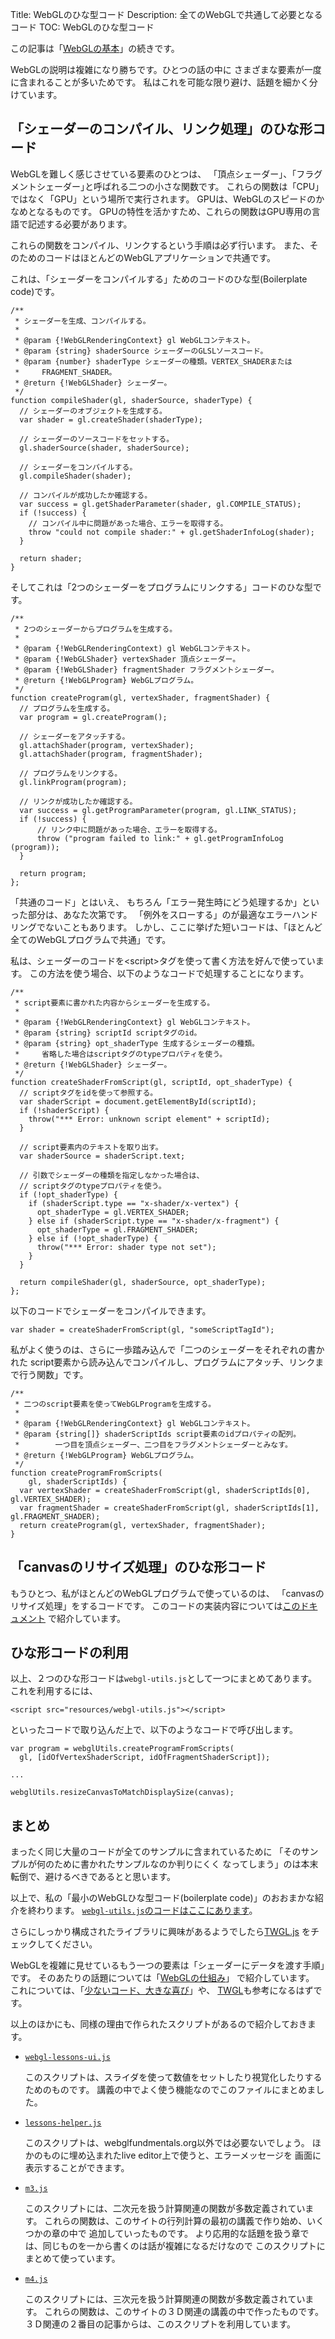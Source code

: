 Title: WebGLのひな型コード
Description: 全てのWebGLで共通して必要となるコード
TOC: WebGLのひな型コード


この記事は「[WebGLの基本](webgl-fundamentals.html)」の続きです。

WebGLの説明は複雑になり勝ちです。ひとつの話の中に
さまざまな要素が一度に含まれることが多いためです。
私はこれを可能な限り避け、話題を細かく分けています。

## 「シェーダーのコンパイル、リンク処理」のひな形コード

WebGLを難しく感じさせている要素のひとつは、
「頂点シェーダー」、「フラグメントシェーダー｣と呼ばれる二つの小さな関数です。
これらの関数は「CPU」ではなく「GPU」という場所で実行されます。
GPUは、WebGLのスピードのかなめとなるものです。
GPUの特性を活かすため、これらの関数はGPU専用の言語で記述する必要があります。

これらの関数をコンパイル、リンクするという手順は必ず行います。
また、そのためのコードはほとんどのWebGLアプリケーションで共通です。

これは、「シェーダーをコンパイルする」ためのコードのひな型(Boilerplate code)です。

    /**
     * シェーダーを生成、コンパイルする。
     *
     * @param {!WebGLRenderingContext} gl WebGLコンテキスト。
     * @param {string} shaderSource シェーダーのGLSLソースコード。
     * @param {number} shaderType シェーダーの種類。VERTEX_SHADERまたは
     *     FRAGMENT_SHADER。
     * @return {!WebGLShader} シェーダー。
     */
    function compileShader(gl, shaderSource, shaderType) {
      // シェーダーのオブジェクトを生成する。
      var shader = gl.createShader(shaderType);

      // シェーダーのソースコードをセットする。
      gl.shaderSource(shader, shaderSource);

      // シェーダーをコンパイルする。
      gl.compileShader(shader);

      // コンパイルが成功したか確認する。
      var success = gl.getShaderParameter(shader, gl.COMPILE_STATUS);
      if (!success) {
        // コンパイル中に問題があった場合、エラーを取得する。
        throw "could not compile shader:" + gl.getShaderInfoLog(shader);
      }

      return shader;
    }

そしてこれは「2つのシェーダーをプログラムにリンクする」コードのひな型です。

    /**
     * 2つのシェーダーからプログラムを生成する。
     *
     * @param {!WebGLRenderingContext) gl WebGLコンテキスト。
     * @param {!WebGLShader} vertexShader 頂点シェーダー。
     * @param {!WebGLShader} fragmentShader フラグメントシェーダー。
     * @return {!WebGLProgram} WebGLプログラム。
     */
    function createProgram(gl, vertexShader, fragmentShader) {
      // プログラムを生成する。
      var program = gl.createProgram();

      // シェーダーをアタッチする。
      gl.attachShader(program, vertexShader);
      gl.attachShader(program, fragmentShader);

      // プログラムをリンクする。
      gl.linkProgram(program);

      // リンクが成功したか確認する。
      var success = gl.getProgramParameter(program, gl.LINK_STATUS);
      if (!success) {
          // リンク中に問題があった場合、エラーを取得する。
          throw ("program failed to link:" + gl.getProgramInfoLog (program));
      }

      return program;
    };

「共通のコード」とはいえ、
もちろん「エラー発生時にどう処理するか」といった部分は、あなた次第です。
「例外をスローする」のが最適なエラーハンドリングでないこともあります。
しかし、ここに挙げた短いコードは、「ほとんど全てのWebGLプログラムで共通」です。


私は、シェーダーのコードを&lt;script&gt;タグを使って書く方法を好んで使っています。
この方法を使う場合、以下のようなコードで処理することになります。

    /**
     * script要素に書かれた内容からシェーダーを生成する。
     *
     * @param {!WebGLRenderingContext} gl WebGLコンテキスト。
     * @param {string} scriptId scriptタグのid。
     * @param {string} opt_shaderType 生成するシェーダーの種類。
     *     省略した場合はscriptタグのtypeプロパティを使う。
     * @return {!WebGLShader} シェーダー。
     */
    function createShaderFromScript(gl, scriptId, opt_shaderType) {
      // scriptタグをidを使って参照する。
      var shaderScript = document.getElementById(scriptId);
      if (!shaderScript) {
        throw("*** Error: unknown script element" + scriptId);
      }

      // script要素内のテキストを取り出す。
      var shaderSource = shaderScript.text;

      // 引数でシェーダーの種類を指定しなかった場合は、
      // scriptタグのtypeプロパティを使う。
      if (!opt_shaderType) {
        if (shaderScript.type == "x-shader/x-vertex") {
          opt_shaderType = gl.VERTEX_SHADER;
        } else if (shaderScript.type == "x-shader/x-fragment") {
          opt_shaderType = gl.FRAGMENT_SHADER;
        } else if (!opt_shaderType) {
          throw("*** Error: shader type not set");
        }
      }

      return compileShader(gl, shaderSource, opt_shaderType);
    };

以下のコードでシェーダーをコンパイルできます。

    var shader = createShaderFromScript(gl, "someScriptTagId");

私がよく使うのは、さらに一歩踏み込んで「二つのシェーダーをそれぞれの書かれた
script要素から読み込んでコンパイルし、プログラムにアタッチ、リンクまで行う関数」です。

    /**
     * 二つのscript要素を使ってWebGLProgramを生成する。
     *
     * @param {!WebGLRenderingContext} gl WebGLコンテキスト。
     * @param {string[]} shaderScriptIds script要素のidプロパティの配列。
     *        一つ目を頂点シェーダー、二つ目をフラグメントシェーダーとみなす。
     * @return {!WebGLProgram} WebGLプログラム。
     */
    function createProgramFromScripts(
        gl, shaderScriptIds) {
      var vertexShader = createShaderFromScript(gl, shaderScriptIds[0], gl.VERTEX_SHADER);
      var fragmentShader = createShaderFromScript(gl, shaderScriptIds[1], gl.FRAGMENT_SHADER);
      return createProgram(gl, vertexShader, fragmentShader);
    }


## 「canvasのリサイズ処理」のひな形コード

もうひとつ、私がほとんどのWebGLプログラムで使っているのは、
「canvasのリサイズ処理」をするコードです。
このコードの実装内容については[このドキュメント](webgl-resizing-the-canvas.html)
で紹介しています。

## ひな形コードの利用
以上、２つのひな形コードは`webgl-utils.js`として一つにまとめてあります。
これを利用するには、

    <script src="resources/webgl-utils.js"></script>

といったコードで取り込んだ上で、以下のようなコードで呼び出します。

    var program = webglUtils.createProgramFromScripts(
      gl, [idOfVertexShaderScript, idOfFragmentShaderScript]);

    ...

    webglUtils.resizeCanvasToMatchDisplaySize(canvas);

## まとめ

まったく同じ大量のコードが全てのサンプルに含まれているために
「そのサンプルが何のために書かれたサンプルなのか判りにくく
なってしまう」のは本末転倒で、避けるべきであるとと思います。

以上で、私の「最小のWebGLひな型コード(boilerplate code)」のおおまかな紹介を終わります。
[`webgl-utils.js`のコードはここにあります](../resources/webgl-utils.js)。

さらにしっかり構成されたライブラリに興味があるようでしたら[TWGL.js](http://twgljs.org)
をチェックしてください。

WebGLを複雑に見せているもう一つの要素は「シェーダーにデータを渡す手順」です。
そのあたりの話題については「[WebGLの仕組み](webgl-how-it-works.html)」
で紹介しています。
これについては、「[少ないコード、大きな喜び](webgl-less-code-more-fun.html)」や、
[TWGL](http://twgljs.org)も参考になるはずです。

以上のほかにも、同様の理由で作られたスクリプトがあるので紹介しておきます。

*   [`webgl-lessons-ui.js`](../resources/webgl-lessons-ui.js)

    このスクリプトは、スライダを使って数値をセットしたり視覚化したりするためのものです。
    講義の中でよく使う機能なのでこのファイルにまとめました。

*   [`lessons-helper.js`](../resources/lessons-helper.js)

    このスクリプトは、webglfundmentals.org以外では必要ないでしょう。
    ほかのものに埋め込まれたlive editor上で使うと、エラーメッセージを
    画面に表示することができます。

*   [`m3.js`](../resources/m3.js)

    このスクリプトには、二次元を扱う計算関連の関数が多数定義されています。
    これらの関数は、このサイトの行列計算の最初の講義で作り始め、いくつかの章の中で
    追加していったものです。
    より応用的な話題を扱う章では、同じものを一から書くのは話が複雑になるだけなので
    このスクリプトにまとめて使っています。

*   [`m4.js`](../resources/m4.js)

    このスクリプトには、三次元を扱う計算関連の関数が多数定義されています。
    これらの関数は、このサイトの３Ｄ関連の講義の中で作ったものです。
    ３Ｄ関連の２番目の記事からは、このスクリプトを利用しています。
